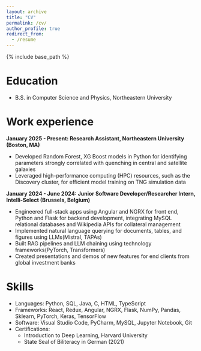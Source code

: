 ```yaml
---
layout: archive
title: "CV"
permalink: /cv/
author_profile: true
redirect_from:
  - /resume
---
```


{% include base_path %}

Education
======

* B.S. in Computer Science and Physics, Northeastern University


Work experience
======

 **January 2025 - Present: Research Assistant, Northeastern University (Boston, MA)**
  * Developed Random Forest, XG Boost models in Python for identifying parameters strongly correlated with quenching in central and satellite galaxies
  * Leveraged high-performance computing (HPC) resources, such as the Discovery cluster, for efficient model training on TNG simulation data


**January 2024 - June 2024: Junior Software Developer/Researcher Intern, Intelli-Select (Brussels, Belgium)**
  * Engineered full-stack apps using Angular and NGRX for front end, Python and Flask for backend development, integrating MySQL relational databases and Wikipedia APIs for collateral management
  * Implemented natural language querying for documents, tables, and figures using LLMs(Mistral, TAPAs)
  * Built RAG pipelines and LLM chaining using technology frameworks(PyTorch, Transformers)
  * Created presentations and demos of new features for end clients from global investment banks


  
Skills
======
* Languages: Python, SQL, Java, C, HTML, TypeScript
* Frameworks: React, Redux, Angular, NGRX, Flask, NumPy, Pandas, Sklearn, PyTorch, Keras, TensorFlow
* Software: Visual Studio Code, PyCharm, MySQL, Jupyter Notebook, Git
* Certifications:
  * Introduction to Deep Learning, Harvard University
  * State Seal of Biliteracy in German (2021)

<!-- Publications
======
  <ul>{% for post in site.publications reversed %}
    {% include archive-single-cv.html %}
  {% endfor %}</ul>
   -->
